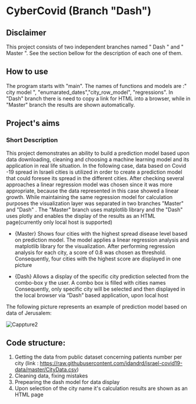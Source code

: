  #  CyberCovid (Branch "Dash")
 ##  Disclaimer
  This project consists of two independent branches named " Dash " and " Master ". 
  See the section bellow for the description of each one of them.
 ## How to use
   The program starts with "main".
   The names of functions and models are :" city model ", "enumarated_dates","city_row_model", "regressions".
   In "Dash" branch there is need to copy a link for HTML into a browser, while in "Master" branch the results are shown automatically.  
   
    
 ## Project's aims
 
 ###  Short Description
   
This project demonstrates an ability to build a prediction model based upon data downloading, cleaning and choosing a machine learning model and its application in real life situation.
In the following case, data based on Covid -19 spread in Israeli cities is utilized in order to create a prediction model that could foresee its spread in the different cities.
After checking several approaches a linear regression model was chosen since it was more appropriate, because the data represented in this case showed a linear growth.
While maintaining the same regression model for calculation purposes the visualization layer was separated in two branches "Master" and "Dash" .
The "Master" branch uses matplotlib library and the "Dash" uses plotly and enables the display of the results as an HTML page(currently only local host is supported) 


- {Master}     Shows four cities with the highest spread disease level based on prediction model. 
               The model applies a linear regression analysis and matplotlib library for the visualization.
               After performing regression analysis for each city, a score of 0.8 was chosen as threshold. 
               Consequently, four cities with the highest score are displayed in one picture


           
- {Dash}       Allows a display of the specific city prediction selected from the combo-box y the user. A combo box is filled with cities names 
               Consequently, only specific city will be selected and then displayed in the local browser via “Dash” based application, upon local host



The following picture represents an example of prediction model based on data of Jerusalem:

![Cappture2](https://user-images.githubusercontent.com/74383608/107421801-14af6b00-6b23-11eb-9fe4-d5061293034f.PNG)



 ## Code structure:
 
 1. Getting the data from public dataset concerning patients number per city (link : https://raw.githubusercontent.com/idandrd/israel-covid19-data/master/CityData.csv)
 2. Cleaning data, fixing mistakes
 3. Prepearing the dash model for data display 
 4. Upon selection of the city name it's calculation results are shown as an HTML page 




